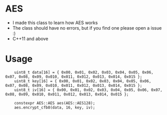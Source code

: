 # AES
 
* I made this class to learn how AES works
* The class should have no errors, but if you find one please open a issue :)
* C++11 and above

# Usage

```
    uint8_t data[16] = { 0x00, 0x01, 0x02, 0x03, 0x04, 0x05, 0x06, 0x07, 0x08, 0x09, 0x010, 0x011, 0x012, 0x013, 0x014, 0x015 };
    uint8_t key[16] = { 0x00, 0x01, 0x02, 0x03, 0x04, 0x05, 0x06, 0x07, 0x08, 0x09, 0x010, 0x011, 0x012, 0x013, 0x014, 0x015 };
    uint8_t iv[16] = { 0x00, 0x01, 0x02, 0x03, 0x04, 0x05, 0x06, 0x07, 0x08, 0x09, 0x010, 0x011, 0x012, 0x013, 0x014, 0x015 };

    constexpr AES::AES aes(AES::AES128);
    aes.encrypt_cfb8(data, 16, key, iv);
```
